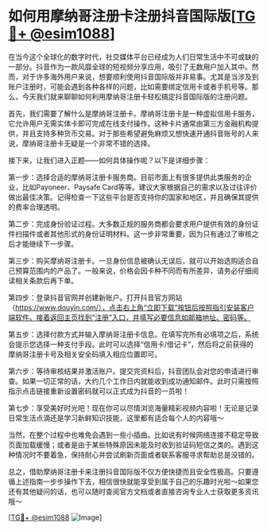 # 如何用摩纳哥注册卡注册抖音国际版[[TG💪+ @esim1088](https://t.me/s/esim1088)]

在当今这个全球化的数字时代，社交媒体平台已经成为人们日常生活中不可或缺的一部分。抖音作为一款风靡全球的短视频分享应用，吸引了无数用户加入其中。然而，对于许多海外用户来说，想要顺利使用抖音国际版并非易事。尤其是当涉及到账户注册时，可能会遇到各种各样的问题，比如需要绑定信用卡或者手机号等。那么，今天我们就来聊聊如何利用摩纳哥注册卡轻松搞定抖音国际版的注册问题。

首先，我们需要了解什么是摩纳哥注册卡。摩纳哥注册卡是一种虚拟信用卡服务，它允许用户无需实体卡即可完成在线支付操作。这种卡片通常由第三方金融机构提供，并且支持多种货币交易。对于那些希望避免麻烦又想快速开通抖音账号的人来说，摩纳哥注册卡无疑是一个非常不错的选择。

接下来，让我们进入正题——如何具体操作呢？以下是详细步骤：

第一步：选择合适的摩纳哥注册卡服务商。目前市面上有很多提供此类服务的企业，比如Payoneer、Paysafe Card等等。建议大家根据自己的需求以及过往评价做出最佳决策。记得检查一下这些平台是否支持你的国家和地区，并且确保其提供的费率合理透明。

第二步：完成身份验证过程。大多数正规的服务商都会要求用户提供有效的身份证件扫描件或者其他形式的身份证明材料。这一步非常重要，因为只有通过了审核之后才能继续下一步骤。

第三步：购买摩纳哥注册卡。一旦身份信息被确认无误后，就可以开始选购适合自己预算范围内的产品了。一般来说，价格会因卡种不同而有所差异，请务必仔细阅读相关条款后再下单。

第四步：登录抖音官网并创建新账户。打开抖音官方网站（https://www.douyin.com/），点击右上角“立即下载”按钮后按照指引安装客户端软件。接着返回主页找到“注册”入口，并填写必要信息如邮箱地址、密码等。

第五步：选择付款方式并输入摩纳哥注册卡信息。在填写完所有必填项之后，系统会提示您选择一种支付手段。此时可以选择“信用卡/借记卡”，然后将之前获得的摩纳哥注册卡号及相关安全码填入相应位置即可。

第六步：等待审核结果并激活账户。提交完资料后，抖音团队会对您的申请进行审查。如果一切正常的话，大约几个工作日内就能收到成功通知邮件。此时只需按照指示点击链接重新设置密码就可以正式成为抖音的一员啦！

第七步：享受美好时光吧！现在你可以尽情浏览海量精彩视频内容啦！无论是记录日常生活点滴还是学习新鲜知识技能，这里都有适合每个人的内容哦～

当然，在整个过程中也难免会遇到一些小插曲。比如说有时候网络连接不稳定导致页面加载缓慢；或者是由于某些特殊原因未能及时收到验证码短信之类的。遇到这种情况时不要着急，保持耐心并尝试刷新页面或者联系客服寻求帮助总是没错的。

总之，借助摩纳哥注册卡来注册抖音国际版不仅方便快捷而且安全性极高。只要遵循上述指南一步步操作下去，相信很快就能享受到属于自己的乐趣时光啦～如果您还有其他疑问的话，也可以随时查阅官方文档或者直接咨询专业人士获取更多资讯哦～

[[TG💪+ @esim1088](https://t.me/s/esim1088) ![Image](https://i.postimg.cc/4NQfJmqS/Snipaste-2025-05-13-00-14-12.png)]